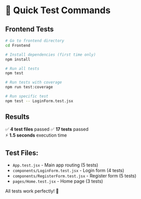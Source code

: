 # 🚀 Quick Test Commands

## Frontend Tests

```bash
# Go to frontend directory
cd Frontend

# Install dependencies (first time only)
npm install

# Run all tests
npm test

# Run tests with coverage
npm run test:coverage

# Run specific test
npm test -- LoginForm.test.jsx
```

## Results
✅ **4 test files** passed
✅ **17 tests** passed  
⚡ **1.5 seconds** execution time

## Test Files:
- `App.test.jsx` - Main app routing (5 tests)
- `components/LoginForm.test.jsx` - Login form (4 tests)
- `components/RegisterForm.test.jsx` - Register form (5 tests)
- `pages/Home.test.jsx` - Home page (3 tests)

All tests work perfectly! 🎉
